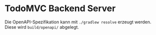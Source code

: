 # TodoMVC Backend Server

Die OpenAPI-Spezifikation kann mit `./gradlew resolve` erzeugt werden. Diese
wird `build/openapi/` abgelegt.
